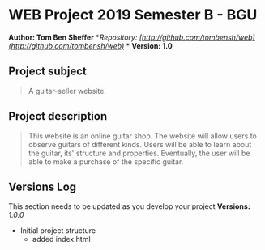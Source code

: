# WEB Project 2019 Semester B - BGU
**Author: Tom Ben Sheffer**
**Repository:
[http://github.com/tombensh/web](http://github.com/tombensh/web)*
*
**Version: 1.0**
## Project subject
> A guitar-seller website.
## Project description
> This website is an online guitar shop. 
The website will allow users to observe guitars of different kinds.
Users will be able to learn about the guitar, its' structure and properties.
Eventually, the user will be able to make a purchase of the specific guitar. 
## Versions Log
This section needs to be updated as you develop your project
**Versions:**
*1.0.0*
- Initial project structure
    - added index.html
